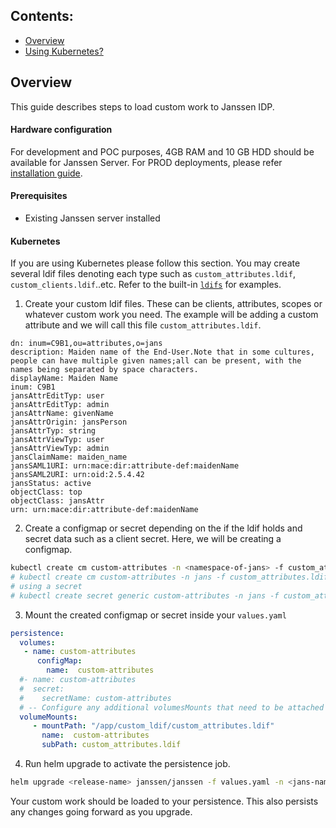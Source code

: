 ## Contents:

- [Overview](#overview)
- [Using Kubernetes?](#kubernetes)

## Overview

This guide describes steps to load custom work to Janssen IDP.


#### Hardware configuration

For development and POC purposes, 4GB RAM and 10 GB HDD should be available for Janssen Server. For PROD deployments, please refer [installation guide](https://github.com/JanssenProject/jans/wiki#janssen-installation).
  

#### Prerequisites
- Existing Janssen server installed

#### Kubernetes

If you are using Kubernetes please follow this section. You may create several ldif files denoting each type such as `custom_attributes.ldif`, `custom_clients.ldif`..etc. Refer to the built-in [`ldifs`](https://github.com/JanssenProject/jans/blob/main/jans-linux-setup/jans_setup/templates) for examples.

1. Create your custom ldif files. These can be clients, attributes, scopes or whatever custom work you need. The example will be adding a custom attribute and we will call this file `custom_attributes.ldif`.

  ```
  dn: inum=C9B1,ou=attributes,o=jans
  description: Maiden name of the End-User.Note that in some cultures, people can have multiple given names;all can be present, with the names being separated by space characters.
  displayName: Maiden Name
  inum: C9B1
  jansAttrEditTyp: user
  jansAttrEditTyp: admin
  jansAttrName: givenName
  jansAttrOrigin: jansPerson
  jansAttrTyp: string
  jansAttrViewTyp: user
  jansAttrViewTyp: admin
  jansClaimName: maiden_name
  jansSAML1URI: urn:mace:dir:attribute-def:maidenName
  jansSAML2URI: urn:oid:2.5.4.42
  jansStatus: active
  objectClass: top
  objectClass: jansAttr
  urn: urn:mace:dir:attribute-def:maidenName
  ```

2. Create a configmap or secret depending on the if the ldif holds and secret data such as a client secret. Here, we will be creating a configmap. 

```bash
kubectl create cm custom-attributes -n <namespace-of-jans> -f custom_attributes.ldif
# kubectl create cm custom-attributes -n jans -f custom_attributes.ldif
# using a secret
# kubectl create secret generic custom-attributes -n jans -f custom_attributes.ldif
```

3. Mount the created configmap or secret inside your `values.yaml`

  ```yaml
  persistence:
    volumes:
     - name: custom-attributes
        configMap:
          name:  custom-attributes
    #- name: custom-attributes
    #  secret:
    #    secretName: custom-attributes
    # -- Configure any additional volumesMounts that need to be attached to the containers
    volumeMounts:
       - mountPath: "/app/custom_ldif/custom_attributes.ldif"
         name:  custom-attributes
         subPath: custom_attributes.ldif
  ```

4. Run helm upgrade to activate the persistence job.

  ```bash
  helm upgrade <release-name> janssen/janssen -f values.yaml -n <jans-namespace>
  ```

Your custom work should be loaded to your persistence. This also persists any changes going forward as you upgrade.
